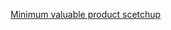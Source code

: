 [Minimum valuable product scetchup](https://storage.googleapis.com/samplecloud-media/pictures/scetches/20160802/fenris-mvp-whiteboard-scetch.jpg)
